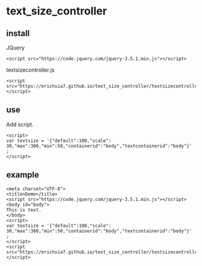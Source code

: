 # text_size_controller
## install
JQuery
```
<script src="https://code.jquery.com/jquery-3.5.1.min.js"></script>
```
textsizecontroller.js
```
<script src="https://erichsia7.github.io/text_size_controller/textsizecontroller.min.js"></script>
```
## use
Add script.
```
<script>
var textsize = '{"default":100,"scale": 30,"max":300,"min":50,"containerid":"body","textcontainerid":"body"}' ;
</script>
```
## example
```
<meta charset="UTF-8">
<title>Demo</title>
<script src="https://code.jquery.com/jquery-3.5.1.min.js"></script>
<body id="body">
This is text.
</body>
<script>
var textsize = '{"default":100,"scale": 30,"max":300,"min":50,"containerid":"body","textcontainerid":"body"}' ;
</script>
<script src="https://erichsia7.github.io/text_size_controller/textsizecontroller.min.js"></script>
```
